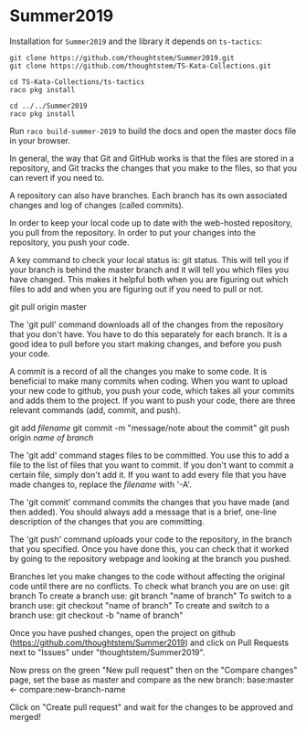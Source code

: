 Summer2019
==========

Installation for `Summer2019` and the library it depends on `ts-tactics`:

```
git clone https://github.com/thoughtstem/Summer2019.git
git clone https://github.com/thoughtstem/TS-Kata-Collections.git

cd TS-Kata-Collections/ts-tactics
raco pkg install

cd ../../Summer2019
raco pkg install

```

Run `raco build-summer-2019` to build the docs and open the master docs file in your browser.

In general, the way that Git and GitHub works is that the files are stored in a repository, and Git tracks
the changes that you make to the files, so that you can revert if you need to. 

A repository can also have branches. Each branch has its own associated changes and log of changes (called commits).

In order to keep your local code up to date with the web-hosted repository, you pull from the repository. In order to put your
changes into the repository, you push your code.

A key command to check your local status is: git status. This will tell you if your branch is behind the master branch
and it will tell you which files you have changed. This makes it helpful both when you are figuring out
which files to add and when you are figuring out if you need to pull or not.

git pull origin master

The 'git pull' command downloads all of the changes from the repository that you don't have. You have to do this
separately for each branch. It is a good idea to pull before you start making changes, and before you push your code.

A commit is a record of all the changes you make to some code. It is beneficial to make many commits when coding.
When you want to upload your new code to github, you push your code, which takes all your commits and adds them to the project.
If you want to push your code, there are three relevant commands (add, commit, and push).

git add *filename*
git commit -m "message/note about the commit"
git push origin *name of branch*

The 'git add' command stages files to be committed. You use this to add a file to the list of files that you want to commit. 
If you don't want to commit a certain file, simply don't add it. If you want to add every file that you have made changes to,
replace the *filename* with '-A'.

The 'git commit' command commits the changes that you have made (and then added). You should always add a message that is a brief,
one-line description of the changes that you are committing.

The 'git push' command uploads your code to the repository, in the branch that you specified. Once you have done this, you 
can check that it worked by going to the repository webpage and looking at the branch you pushed.

Branches let you make changes to the code without affecting the original code until there are no conflicts.
To check what branch you are on use: git branch
To create a branch use: git branch "name of branch"
To switch to a branch use: git checkout "name of branch"
To create and switch to a branch use: git checkout -b "name of branch"

Once you have pushed changes, open the project on github (https://github.com/thoughtstem/Summer2019)
and click on Pull Requests next to "Issues" under "thoughtstem/Summer2019".

Now press on the green "New pull request" then on the "Compare changes" page,
set the base as master and compare as the new branch: 
base:master <- compare:new-branch-name

Click on "Create pull request" and wait for the changes to be approved and merged!



